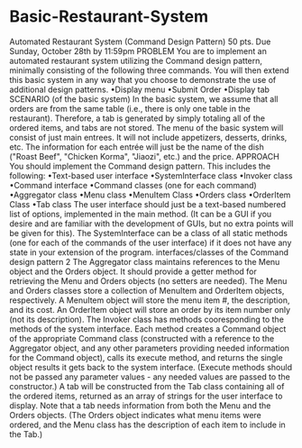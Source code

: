 # Basic-Restaurant-System

Automated Restaurant System (Command Design Pattern) 50 pts. Due Sunday, October 28th by 11:59pm PROBLEM You are to implement an automated restaurant system utilizing the Command design pattern, minimally consisting of the following three commands. You will then extend this basic system in any way that you choose to demonstrate the use of additional design patterns.
•Display menu
•Submit Order
•Display tab
SCENARIO (of the basic system)
In the basic system, we assume that all orders are from the same table (i.e., there is only one table in the restaurant). Therefore, a tab is generated by simply totaling all of the ordered items, and tabs are not stored.
The menu of the basic system will consist of just main entrees. It will not include appetizers, desserts, drinks, etc. The information for each entrée will just be the name of the dish ("Roast Beef", "Chicken Korma", "Jiaozi", etc.) and the price.
APPROACH
You should implement the Command design pattern. This includes the following:
•Text-based user interface
•SystemInterface class
•Invoker class
•Command interface
•Command classes (one for each command)
•Aggregator class
•Menu class
•MenuItem Class
•Orders class
•OrderItem Class
•Tab class
The user interface should just be a text-based numbered list of options, implemented in the main method. (It can be a GUI if you desire and are familiar with the development of GUIs, but no extra points will be given for this).
The SystemInterface can be a class of all static methods (one for each of the commands of the user interface) if it does not have any state in your extension of the program.
interfaces/classes of the Command design pattern
2
The Aggregator class maintains references to the Menu object and the Orders object. It should provide a getter method for retrieving the Menu and Orders objects (no setters are needed). The Menu and Orders classes store a collection of MenuItem and OrderItem objects, respectively. A MenuItem object will store the menu item #, the description, and its cost. An OrderItem object will store an order by its item number only (not its description).
The Invoker class has methods cooresponding to the methods of the system interface. Each method creates a Command object of the appropriate Command class (constructed with a reference to the Aggregator object, and any other parameters providing needed information for the Command object), calls its execute method, and returns the single object results it gets back to the system interface. (Execute methods should not be passed any parameter values - any needed values are passed to the constructor.)
A tab will be constructed from the Tab class containing all of the ordered items, returned as an array of strings for the user interface to display. Note that a tab needs information from both the Menu and the Orders objects. (The Orders object indicates what menu items were ordered, and the Menu class has the description of each item to include in the Tab.)
